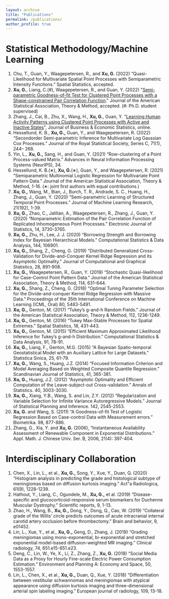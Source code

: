 ```yaml
---
layout: archive
title: "Publications"
permalink: /publications/
author_profile: true
---
```


Statistical Methodology/Machine Learning
=====
1. Chu, T., Guan, Y., Waagepetersen, R., and **Xu, G.** (2022) “Quasi-Likelihood for Multivariate Spatial Point Processes with Semiparametric Intensity Functions.” Spatial Statistics, accepted.
20. **Xu, G.**, Liang, C.(#), Waagepetersen, R., and Guan, Y. (2022) "[Semi-parametric Goodness-of-fit Test for Clustered Point Processes with a Shape-constrained  Pair Correlation Function](https://www.tandfonline.com/doi/full/10.1080/01621459.2022.2029456)." Journal of the American Statistical Association, Theory & Method, accepted. (#: Ph.D. student supervised)
19. Zhang, J., Cai, B., Zhu, X., Wang, H., **Xu, G.**, Guan, Y. "[Learning Human Activity Patterns using Clustered Point Processes with Active and Inactive States](https://www.tandfonline.com/doi/full/10.1080/07350015.2021.2025065)", Journal of Business & Economic Statistics, online.
18. Hessellund, K. B., **Xu, G.,** Guan, Y., and Waagepetersen, R. (2022) “Secondorder Semi-parametric Inference for Multivariate Log Gaussian Cox Processes.” Journal of the Royal Statistical Society, Series C, 71(1), 244– 268.
17. Yin, L., **Xu, G.,** Sang, H., and Guan, Y. (2021) “Row-clustering of a Point Process-valued Matrix.” Advances in Neural Information Processing Systems (NeurIPS), 34.
16. Hessellund, K. B.(∗), **Xu, G.**(∗), Guan, Y., and Waagepetersen, R. (2021) “Semiparametric Multinomial Logistic Regression for Multivariate Point Pattern Data.” Journal of the American Statistical Association, Theory & Method, 1-16. (∗: joint first authors with equal contributions.)
15. **Xu, G.,** Wang, M., Bian, J., Burch, T. R., Andrade, S. C., Huang, H., Zhang, J., Guan, Y. (2020) “Semi-parametric Learning of Structured Temporal Point Processes.” Journal of Machine Learning Research, 21(192), 1-39.
14. **Xu, G.,** Zhao, C., Jalilian, A., Waagepetersen, R., Zhang, J., Guan, Y. (2020) “Nonparametric Estimation of the Pair Correlation Function of Replicated Inhomogeneous Point Processes.” Electronic Journal of Statistics, 14, 3730-3765.
13. **Xu, G.,** Zhu, H., Lee, J. J. (2020) “Borrowing Strength and Borrowing Index for Bayesian Hierarchical Models.” Computational Statistics & Data Analysis, 144, 106901.
12. **Xu, G.,** Shang, Z., Cheng, G. (2019) “Distributed Generalized Cross-Validation for Divide-and-Conquer Kernel Ridge Regression and its Asymptotic Optimality.” Journal of Computational and Graphical Statistics, 28, 891-908.
11. **Xu, G.,** Waagepetersen, R., Guan, Y. (2019) “Stochastic Quasi-likelihood for Case-Control Point Pattern Data.” Journal of the American Statistical Association, Theory & Method, 114, 631-644.
10. **Xu, G.,** Shang, Z., Cheng, G. (2018) “Optimal Tuning Parameter Selection for the Divide-and-conquer Kernel Ridge Regression with Massive Data.” Proceedings of the 35th International Conference on Machine Learning (ICML, Oral) 80, 5483-5491.
9. **Xu, G.,** Genton, M. (2017) “Tukey’s g-and-h Random Fields.” Journal of the American Statistical Association, Theory & Method, 112, 1236-1249.
8. **Xu, G.,** Genton, M. (2016) “Tukey Max-Stable Processes for Spatial Extremes.” Spatial Statistics, 18, 431-443.
7. **Xu, G.,** Genton, M. (2015) “Efficient Maximum Approximated Likelihood Inference for Tukey’s g-and-h Distribution.” Computational Statistics & Data Analysis, 91, 78-91.
6. **Xu, G.,** Liang, F., Genton, M.G. (2015) “A Bayesian Spatio-temporal Geostatistical Model with an Auxiliary Lattice for Large Datasets.” Statistica Sinica, 25, 61-79.
5. **Xu, G.,** Wang, S., Huang, J.Z. (2014) “Focused Information Criterion and Model Averaging Based on Weighted Composite Quantile Regression.” Scandinavian Journal of Statistics, 41, 365-381.
4. **Xu, G.,** Huang, J.Z. (2012) “Asymptotic Optimality and Efficient Computation of the Leave-subject-out Cross-validation.” Annals of Statistics. 40, 3003-3030.
3. **Xu, G.,** Xiang, Y.B., Wang, S. and Lin, Z.Y. (2012) “Regularization and Variable Selection for Infinite Variance Autoregressive Models.” Journal of Statistical Planning and Inference. 142, 2545-2553.
2. **Xu, G.** and Wang, S. (2011) “A Goodness-of-fit Test of Logistic Regression Based on Case-control Data with Measurement errors.” Biometrika. 98, 877-886.
1. Zhang, G., Xia, Y. and **Xu, G.** (2006), “Instantaneous Availability Assessment of Renewable Component in Exponential Distributions.” Appl. Math. J. Chinese
Univ. Ser. B, 2006, 21(4): 397-404.

Interdisciplinary Collaboration
=====
1. Chen, X., Lin, L., et al., **Xu, G.,** Song, Y., Xue, Y., Duan, Q. (2020) “Histogram analysis in predicting the grade and histological subtype of meningiomas based on diffusion kurtosis imaging.” Act"a Radiologica, 61(9), 1228-1239.
5. Hathout, Y., Liang, C., Ogundele, M., **Xu, G.,** et al. (2019) “Disease-specific and glucocorticoid-responsive serum biomarkers for Duchenne Muscular Dystrophy.” Scientific reports, 9, 1-13.
4. Zhao, H., Wang, B., **Xu, G.,** Dong, Y., Dong, Q., Cao, W. (2019) “Collateral grade of the Willis’ circle predicts outcomes of acute intracranial internal carotid artery occlusion before thrombectomy.” Brain and behavior, 9, e01452.
3. Lin, L., Xue, Y., et al., **Xu, G.,** Geng, D., Zhang, J. (2019) “Grading meningiomas using mono-exponential, bi-exponential and stretched exponential model-based diffusion-weighted MR imaging.” Clinical radiology, 74, 651.e15-651.e23.
2. Deng, C., Lin, W., Ye, X., Li, Z., Zhang, Z., **Xu, G.** (2018) “Social Media Data as a Proxy for Hourly Fine-scale Electric Power Consumption Estimation.” Environment and Planning A: Economy and Space, 50, 1553-1557.
1. Lin, L., Chen, X., et al., **Xu, G.,** Duan, Q., Xue, Y. (2018) “Differentiation between vestibular schwannomas and meningiomas with atypical appearance using diffusion kurtosis imaging and three-dimensional arterial spin labeling imaging.” European journal of radiology, 109, 13-18.
